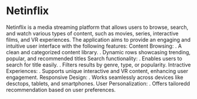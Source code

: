 # Netinflix
Netinflix is a media streaming platform that allows users to browse, search, and watch various types of content, such as movies, series, interactive films, and VR experiences. The application aims to provide an engaging and intuitive user interface with the following features:
Content Browsing:
                  . A clean and categorized content library.
                  . Dynamic rows showcasing trending, popular, and recommended titles
Search functionality: 
                     . Enables users to search for title easily.
                     . Filters results by genre, type, or popularity.
Intractive Experiences:
                       . Supports unique interactive and VR content, enhancing user engagement.
Responsive Design:
                  . Works seamlessly across devices like desctops, tablets, and smartphones.
User Personalization:
                     . Offers tailoredd recommendation based on user preferences.


